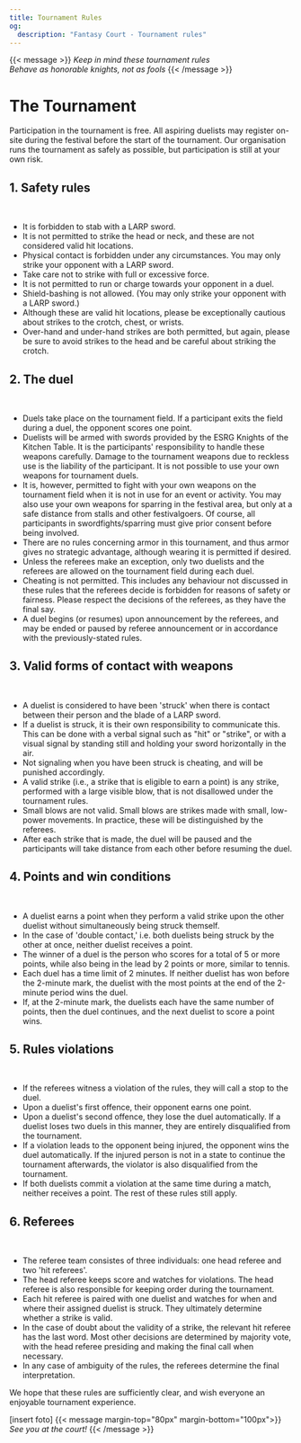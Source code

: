 ```yaml
---
title: Tournament Rules
og:
  description: "Fantasy Court - Tournament rules"
---
```

{{< message >}}
  _Keep in mind these tournament rules_ \
  _Behave as honorable knights, not as fools_
{{< /message >}}

# The Tournament
Participation in the tournament is free. All aspiring duelists may register on-site during the festival before the start of the tournament.
Our organisation runs the tournament as safely as possible, but participation is still at your own risk.

## 1. Safety rules
&nbsp;
* It is forbidden to stab with a LARP sword.
* It is not permitted to strike the head or neck, and these are not considered valid hit locations.
* Physical contact is forbidden under any circumstances. You may only strike your opponent with a LARP sword.
* Take care not to strike with full or excessive force.
* It is not permitted to run or charge towards your opponent in a duel.
* Shield-bashing is not allowed. (You may only strike your opponent with a LARP sword.)
* Although these are valid hit locations, please be exceptionally cautious about strikes to the crotch, chest, or wrists.
* Over-hand and under-hand strikes are both permitted, but again, please be sure to avoid strikes to the head and be careful about striking the crotch.
## 2. The duel
&nbsp;
* Duels take place on the tournament field. If a participant exits the field during a duel, the opponent scores one point.
* Duelists will be armed with swords provided by the ESRG Knights of the Kitchen Table. It is the participants' responsibility to handle these weapons carefully. Damage to the tournament weapons due to reckless use is the liability of the participant. It is not possible to use your own weapons for tournament duels.
* It is, however, permitted to fight with your own weapons on the tournament field when it is not in use for an event or activity. You may also use your own weapons for sparring in the festival area, but only at a safe distance from stalls and other festivalgoers. Of course, all participants in swordfights/sparring must give prior consent before being involved.
* There are no rules concerning armor in this tournament, and thus armor gives no strategic advantage, although wearing it is permitted if desired.
* Unless the referees make an exception, only two duelists and the referees are allowed on the tournament field during each duel.
* Cheating is not permitted. This includes any behaviour not discussed in these rules that the referees decide is forbidden for reasons of safety or fairness. Please respect the decisions of the referees, as they have the final say.
* A duel begins (or resumes) upon announcement by the referees, and may be ended or paused by referee announcement or in accordance with the previously-stated rules.
## 3. Valid forms of contact with weapons
&nbsp;
* A duelist is considered to have been 'struck' when there is contact between their person and the blade of a LARP sword.
* If a duelist is struck, it is their own responsibility to communicate this. This can be done with a verbal signal such as "hit" or "strike", or with a visual signal by standing still and holding your sword horizontally in the air.
* Not signaling when you have been struck is cheating, and will be punished accordingly.
* A valid strike (i.e., a strike that is eligible to earn a point) is any strike, performed with a large visible blow, that is not disallowed under the tournament rules.
* Small blows are not valid. Small blows are strikes made with small, low-power movements. In practice, these will be distinguished by the referees.
* After each strike that is made, the duel will be paused and the participants will take distance from each other before resuming the duel.
## 4. Points and win conditions
&nbsp;
* A duelist earns a point when they perform a valid strike upon the other duelist without simultaneously being struck themself.
* In the case of 'double contact,' i.e. both duelists being struck by the other at once, neither duelist receives a point.
* The winner of a duel is the person who scores for a total of 5 or more points, while also being in the lead by 2 points or more, similar to tennis.
* Each duel has a time limit of 2 minutes. If neither duelist has won before the 2-minute mark, the duelist with the most points at the end of the 2-minute period wins the duel.
* If, at the 2-minute mark, the duelists each have the same number of points, then the duel continues, and the next duelist to score a point wins.
## 5. Rules violations
&nbsp;
* If the referees witness a violation of the rules, they will call a stop to the duel.
* Upon a duelist's first offence, their opponent earns one point.
* Upon a duelist's second offence, they lose the duel automatically. If a duelist loses two duels in this manner, they are entirely disqualified from the tournament.
* If a violation leads to the opponent being injured, the opponent wins the duel automatically. If the injured person is not in a state to continue the tournament afterwards, the violator is also disqualified from the tournament.
* If both duelists commit a violation at the same time during a match, neither receives a point. The rest of these rules still apply.
## 6. Referees
&nbsp;
* The referee team consistes of three individuals: one head referee and two 'hit referees'.
* The head referee keeps score and watches for violations. The head referee is also responsible for keeping order during the tournament.
* Each hit referee is paired with one duelist and watches for when and where their assigned duelist is struck. They ultimately determine whether a strike is valid.
* In the case of doubt about the validity of a strike, the relevant hit referee has the last word. Most other decisions are determined by majority vote, with the head referee presiding and making the final call when necessary.
* In any case of ambiguity of the rules, the referees determine the final interpretation.

We hope that these rules are sufficiently clear, and wish everyone an enjoyable tournament experience.


[insert foto]
{{< message margin-top="80px" margin-bottom="100px">}}
_See you at the court!_
{{< /message >}}
